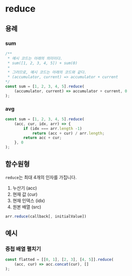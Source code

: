 # reduce

## 용례

### sum

```js
/** 
 * 예시 코드는 아래의 의미이다.
 * sum([1, 2, 3, 4, 5]) + sum(0)
 * 
 * 그러므로, 예시 코드는 아래의 코드와 같다.
 * (accumulator, current) => accumulator + current
*/
const sum = [1, 2, 3, 4, 5].reduce(
    (accumulator, current) => accumulator + current, 0
);
```

### avg

```js
const sum = [1, 2, 3, 4, 5].reduce(
    (acc, cur, idx, arr) => {
        if (idx === arr.length -1)
            return (acc + cur) / arr.length;
        return acc + cur;
    }, 0
);
```

## 함수원형

`reduce`는 최대 4개의 인자를 가집니다.

1. 누산기 (acc)
2. 현재 값 (cur)
3. 현재 인덱스 (idx)
4. 원본 배열 (src)

```js
arr.reduce(callback[, initialValue])
```

## 예시

### 중첩 배열 펼치기

```js
const flatted = [[0, 1], [2, 3], [4, 5]].reduce(
    (acc, cur) => acc.concat(cur), []
);
```